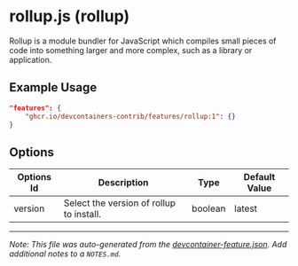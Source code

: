 
# rollup.js (rollup)

Rollup is a module bundler for JavaScript which compiles small pieces of code into something larger and more complex, such as a library or application.

## Example Usage

```json
"features": {
    "ghcr.io/devcontainers-contrib/features/rollup:1": {}
}
```

## Options

| Options Id | Description | Type | Default Value |
|-----|-----|-----|-----|
| version | Select the version of rollup to install. | boolean | latest |



---

_Note: This file was auto-generated from the [devcontainer-feature.json](https://github.com/devcontainers-contrib/features/blob/main/src/rollup/devcontainer-feature.json).  Add additional notes to a `NOTES.md`._
